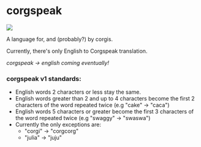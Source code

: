 # corgspeak
<p align="left">
<img src="https://img.shields.io/badge/corgi%20status%20%F0%9F%90%95-happy-green.svg" />
</p>

A language for, and (probably?) by corgis.

Currently, there's only English to Corgspeak translation.

*corgspeak → english coming eventually!*

### corgspeak v1 standards:

- English words 2 characters or less stay the same.
- English words greater than 2 and up to 4 characters become the first 2 characters of the word repeated twice (e.g "cake" → "caca")
- English words 5 characters or greater become the first 3 characters of the word repeated twice (e.g "swaggy" → "swaswa")
- Currently the only exceptions are:
  - "corgi" → "corgcorg"
  - "julia" → "juju"

